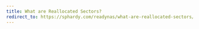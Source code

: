 ```yaml
---
title: What are Reallocated Sectors?
redirect_to: https://sphardy.com/readynas/what-are-reallocated-sectors/
---
```

